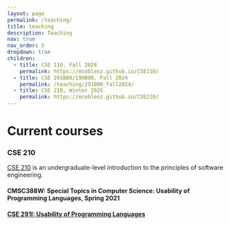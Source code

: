 ```yaml
---
layout: page
permalink: /teaching/
title: teaching
description: Teaching
nav: true
nav_order: 5
dropdown: true
children:
  - title: CSE 110, Fall 2024
    permalink: https://mcoblenz.github.io/CSE110/
  - title: CSE 291B00/190B00, Fall 2024
    permalink: /teaching/291B00_fall2024/
  - title: CSE 210, Winter 2025
    permalink: https://mcoblenz.github.io/CSE210/
---
```


# Current courses

### CSE 210

[CSE 210](https://mcoblenz.github.io/CSE110/) is an undergraduate-level introduction to the principles of software engineering.

<!-- # Previous courses -->

#### CMSC388W: Special Topics in Computer Science: Usability of Programming Languages, Spring 2021

<!--
Which is better: Python or Java? Is using a strongly typed language worth the hassle? Is it true that dynamically-typed languages are better for prototyping work, whereas statically-typed languages are better for deployed software? These questions all relate to the relationships between languages and people.

In this special course, we will study how to *design* and *evaluate* the *usability* of programming languages. How can we design programming languages that empower programmers and software engineers to be more effective at achieving their goals?

 We will start by studying techniques for gathering insights about users, and then we will read and discuss papers investigating major questions in the area: how do types help programmers? How can we analyze a programming language or other notation for usability?

This course is just the beginning. After taking the course, you might want to do your own language design and research projects, potentially 508leading to publication! I am looking for students to work with over the summer, and taking this course is great preparation.

Detailed schedule information is in the [syllabus]({{ site.url }}{{ site.baseurl }}/assets/pdf/CMSC388W-202101-syllabus.pdf). -->

#### [CSE 291I: Usability of Programming Languages](teaching/291I_fall2022)
